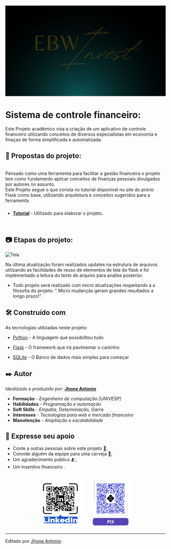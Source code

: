 ![Apresentação](./app/static/midia/Ebw_Invest_wallpaper.jpg)

# Sistema de controle financeiro:

Este Projeto acadêmico visa a criação de um aplicativo de controle financeiro utilizando conceitos de diversos especialistas em economia e finaças de forma simplificada e automatizada.

## 🧩 Propostas do projeto:

<br/>
Pensado como uma ferramenta para facilitar a gestão financeira o projeto tem como fundamento aplicar conceitos de finanças pessoais divulgados por autores no assunto.

<br/>
Este Projeto segue o que consta no tutorial disponível no site do prório Flask como base, utilizando arquitetura e conceitos sugeridos para a ferramenta.

###

* [**Tutorial**](https://flask.palletsprojects.com/tutorial/) - Utilizado para elaborar o projeto.

<br/>


## 📷 Etapas do projeto:

![Tela](./app/static/midia/TelaAtual.gif)


 Na última atualização foram realizados updates na estrutura de arquivos utilizando as facilidades de reuso de elementos de tela do flask e foi implementado a leitura do texto do arquivo para analise posterior.
    
* Todo projeto será realizado com micro atualizações respeitando a a filosofia do projeto: " Micro mudançãs geram grandes resultados a longo prazo!".

<!-- 
<p>
    * A segunda etapa consiste em estruturar o projeto e o repositório para distribuição e teste do projeto. 
    * A terceira etapa consiste em preparar o projeto para implementação em um serviço de hospedagem web tornando-o acessível.
    * Concluído a terceira etapa inicia-se a estilização do projeto de forma mais autonoma com foco em responsividade e explorando novas possibilidades.

    ![Infográfico](Midia/Img/Infográfico.png)

    ###
    ## 🕹️ Como testar essa aplicação:

    #### Obs.: Assumimos que o Python ja esteja devidamente instalado no computador onde será realizado o teste!

    ### 1 - Crie um diretório para o projeto e acesse-o:

    Obs.: É recomendado a criação de um ambiente virtual para evitar conflitos de versões e dependências ao executar este projeto.

    Segindo as [**instruções de instalação**](https://flask.palletsprojects.com/en/3.0.x/installation/) você pode criar seu ambiente virtual e inicia-lo.

    ### 2 - Clone o repositório:

        $ git clone https://github.com/EbonyWizard4/flask-tutorial.git

    ### 3 - Acesse a pasta do projeto:
        
        $ cd ./flask-tutorial:

    ### 4 - Instale as dependências necessárias:

        $ pip install -r requirements.txt

    ### 5 - Inicialize o banco de dados:

        $ flask --app flaskr init-db
        Initialized the database.

    ### 6 - Instale o aplicativo:

        $ pip install -e .

    ### 7 - Rode o aplicativo:

        $ flask --app flaskr run --debug

    Você verá uma saída semelhante a esta:

        * Serving Flask app "flaskr"
        * Debug mode: on
        * Running on http://127.0.0.1:5000/ (Press CTRL+C to quit)
        * Restarting with stat
        * Debugger is active!
        * Debugger PIN: nnn-nnn-nnn

    ### 8 - Acesse o aplicativo:

    Visite http://127.0.0.1:5000/ em um navegador e você deverá ver o aplicativo em execução.

    ### 9 - Teste a Aplicação:

    Você usará [pytest](https://pytest.readthedocs.io/) e [coverage](https://coverage.readthedocs.io/) para testar e medir seu código. Instale os dois:

        * pip install pytest coverage

    Para executar os testes, use ocomando pytest. Ele encontrará e executará todas as funções de teste:

        * pytest

    Você deve receber uma resposta semelhante a esta:

    ![Imagem de execução de teste](<Midia/Img/Captura de tela pytest.png>)

    Se algum teste falhar, o pytest mostrará o erro que foi gerado. 

    Você pode executar o seguinte comando para obter uma lista de cada função de teste em vez de pontos.

        * pytest -v

    Para medir a cobertura de código dos seus testes, use o comando coverage para executar pytest em vez de executá-lo diretamente.

        * coverage run -m pytest

    Ou utilize o coverage para visualizar um relatório simples no terminal

        * coverage report

    Você deve obter uma resposta semelhante a esta:

    ![Imagem do relatório de cobertura de teste ](<Midia/Img/Captura de tela cobertura pytest.png>)
</p>
-->
###
## 🛠️ Construído com

As tecnologias utilizadas neste projeto:

* [Python](https://www.python.org/) - A linguagem que possibilitou tudo

* [Flask](https://flask.palletsprojects.com/en/3.0.x/) - O framework que irá pavimentar o caminho

* [SQLite](https://www.sqlite.org/) - O Banco de dados mais simples para começar

<!-- * [GitFlow](https://pypi.org/project/gitflow/) - A melhor forma de organizar o trabalho -->

## ✒️ Autor

*Idealizado e produzido por:* [**Jhone Antonio**](https://github.com/EbonyWizard4)

* **Formação** - *Engenheiro de computação [UNIVESP]*
* **Habilidades** - *Programação e automação*
* **Soft Skills** - *Empatia, Determinação, Garra*
* **Interesses** - *Tecnologias para web e mercado financeiro*
* **Manutenção** - *Ampliação e escalabilidade*

## 🎁 Expresse seu apoio

* Conte a outras pessoas sobre este projeto 📢;
* Convide alguém da equipe para uma cerveja 🍺;
* Um agradecimento publico 🫂;
* Um insentivo financeiro .

##

<div style="display: inline_block" align="center">
    <img src="app/static/midia/Qrlogo-in.png" height="150" width="140">
    <sub>ㅤ</sub>
    <img src="app/static/midia/Qrlogo-mpago.png" height="150" width="140">
</div>

---
Editado por [Jhone Antonio](www.linkedin.com/in/antoniojhone)
